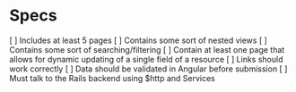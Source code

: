 # Specs

[ ] Includes at least 5 pages
[ ] Contains some sort of nested views
[ ] Contains some sort of searching/filtering
[ ] Contain at least one page that allows for dynamic updating of a single field of a resource
[ ] Links should work correctly
[ ] Data should be validated in Angular before submission
[ ] Must talk to the Rails backend using $http and Services
